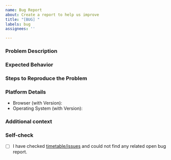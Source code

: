 ```yaml
---
name: Bug Report
about: Create a report to help us improve
title: "[BUG] "
labels: bug
assignees: ''

---
```


### Problem Description
<!-- Outline the problem here -->

### Expected Behavior
<!-- What did you expect to happen? -->

### Steps to Reproduce the Problem
<!-- Optional, but these would help us fix the problem faster -->


### Platform Details
* Browser (with Version): <!-- For example, "Edge Dev 98.0.1100.3 (Official build) dev (64-bit)" -->
* Operating System (with Version): <!-- Windows 10/Ubuntu 18.04/MacOS 12/iPadOS 15.2/Android 11/iOS 15.2 -->

### Additional context
<!-- Optional; Add any other context about the problem here. -->

### Self-check
- [ ] I have checked [timetable/issues](https://github.com/sdgniser/timetable/issues) and could not find any related open bug report.
